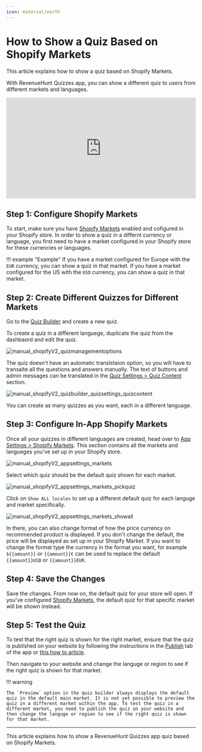 ```yaml
---
icon: material/earth
---
```


# How to Show a Quiz Based on Shopify Markets

This article explains how to show a quiz based on Shopify Markets.

With RevenueHunt Quizzes app, you can show a different quiz to users from different markets and languages.

<div style="position: relative; padding-bottom: 53.125%; height: 0;"><iframe src="https://www.loom.com/embed/d2744a8c7b1c4c9f8e895257ccd56433?sid=1e6aae11-829e-4e37-8bed-8f2f7422be40" frameborder="0" webkitallowfullscreen mozallowfullscreen allowfullscreen style="position: absolute; top: 0; left: 0; width: 100%; height: 100%;"></iframe></div>

## Step 1: Configure Shopify Markets

To start, make sure you have [Shopify Markets](https://help.shopify.com/en/manual/international/managing) enabled and cofigured in your Shopify store. In order to show a quiz in a differnt currency or language, you first need to have a market configured in your Shopify store for these currencies or languages.

!!! example "Example"
    If you have a market configured for Europe with the `EUR` currency, you can show a quiz in that market. If you have a market configured for the US with the `USD` currency, you can show a quiz in that market.


## Step 2: Create Different Quizzes for Different Markets

 Go to the [Quiz Builder](/reference/quiz-builder/) and create a new quiz. 
 
 To create a quiz in a different languege, duplicate the quiz from the dashbaord and edit the quiz. 
 
 ![manual_shopifyV2_quizmanagementoptions](/images/manual_shopifyV2_quizmanagementoptions.png)
 
 The quiz doesn't have an automatic translstaion option, so you will have to transalte all the questions and answers manually. The text of buttons and admin messages can be translated in the [Quiz Settings > Quiz Content](/reference/quiz-builder/quiz-settings/#messages-quiz-content) section.  
 
 ![manual_shopifyV2_quizbuilder_quizsettings_quizcontent](/images/manual_shopifyV2_quizbuilder_quizsettings_quizcontent.png)
 
 You can create as many quizzes as you want, each in a different language.

## Step 3: Configure In-App Shopify Markets

Once all your quizzes in different languages are created, head over to [App Settings > Shopify Markets](/reference/app-settings/#shopify-markets). This section contains all the markets and langueges you've set up in your Shopify store.

![manual_shopifyV2_appsettings_markets](/images/manual_shopifyV2_appsettings_markets.png)

Select which quiz should be the default quiz shown for each market.

![manual_shopifyV2_appsettings_markets_pickquiz](/images/manual_shopifyV2_appsettings_markets_pickquiz.png)

Click on `Show ALL locales` to set up a different default quiz for each languge and market specifically.

![manual_shopifyV2_appsettings_markets_showall](/images/manual_shopifyV2_appsettings_markets_showall.png)

In there, you can also change format of how the price currency on recommended product is displayed. If you don't change the default, the price will be displayed as set up in your Shopify Market. If you want to change the format type the currency in the format you want, for example `${{amount}}` or `{{amount}}€` can be used to replace the default `{{amount}}USD` or `{{amount}}EUR`.

## Step 4: Save the Changes

Save the changes. From now on, the default quiz for your store will open. If you've configured [Shopify Markets](/reference/app-settings/#shopify-markets), the default quiz for that specific market will be shown instead.

## Step 5: Test the Quiz

To test that the right quiz is shown for the right market, ensure that the quiz is published on your website by following the instructions in the [Publish](/reference/quiz-builder/share-publish/) tab of the app or [this how to article](https://docs.revenuehunt.com/how-to-guides/publish-quiz/).

Then navigate to your website and change the languge or region to see if the right quiz is shown for that market.

!!! warning

    The `Preview` option in the quiz builder always displays the default quiz in the default main market. It is not yet possible to preview the quiz in a different market within the app. To test the quiz in a different market, you need to publish the quiz on your website and then change the languge or region to see if the right quiz is shown for that market.

---
This article explains how to show a RevenueHunt Quizzes app quiz based on Shopify Markets.


